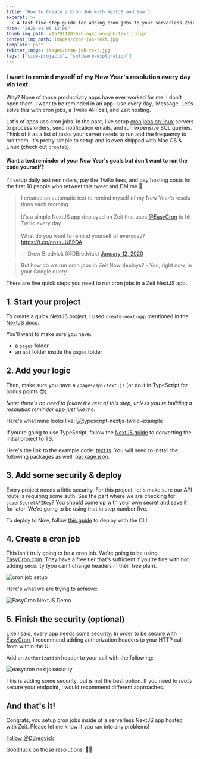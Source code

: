 ```yaml
---
title: "How to Create a Cron Job with NextJS and Now "
excerpt: >-
  ⚡️ A fast five step guide for adding cron jobs to your serverless Zeit application.
date: "2020-01-05 12:00"
thumb_img_path: v1579111016/blog/cron-job-text_jpqipf
content_img_path: images/cron-job-text.jpg
template: post
twitter_image: images/cron-job-text.jpg
tags: ["side-projects", "software-exploration"]
---
```


### I want to remind myself of my New Year's resolution every day via text.

Why? None of those productivity apps have ever worked for me. I don't open them. I want to be reminded in an app I use every day, iMessage. Let's solve this with cron jobs, a Twilio API call, and Zeit hosting.

Lot's of apps use cron jobs. In the past, I've setup [cron jobs on linux](https://opensource.com/article/17/11/how-use-cron-linux) servers to process orders, send notification emails, and run expensive SQL queries. Think of it as a list of tasks your server needs to run and the frequency to run them. It's pretty simple to setup and is even shipped with Mac OS & Linux (check out `crontab`).

#### Want a text reminder of your New Year's goals but don't want to run the code yourself?

I'll setup daily text reminders, pay the Twilio fees, and pay hosting costs for the first 10 people who retweet this tweet and DM me 🙂

<blockquote class="twitter-tweet"><p lang="en" dir="ltr">I created an automatic text to remind myself of my New Year&#39;s resolutions each morning.<br><br>It&#39;s a simple NextJS app deployed on Zeit that uses <a href="https://twitter.com/EasyCron?ref_src=twsrc%5Etfw">@EasyCron</a> to hit Twilio every day. <br><br>What do you want to remind yourself of everyday?<a href="https://t.co/enzxJU89DA">https://t.co/enzxJU89DA</a></p>&mdash; Drew Bredvick (@DBredvick) <a href="https://twitter.com/DBredvick/status/1216176087207682056?ref_src=twsrc%5Etfw">January 12, 2020</a></blockquote>

> But how do we run cron jobs in Zeit Now deploys? - You, right now, in your Google query

There are five quick steps you need to run cron jobs in a Zeit NextJS app.

## 1. Start your project

To create a quick NextJS project, I used `create-next-app` mentioned in the [NextJS docs](https://github.com/zeit/next.js#quick-start).

You'll want to make sure you have:

- a `pages` folder
- an `api` folder inside the `pages` folder

## 2. Add your logic

Then, make sure you have a `/pages/api/text.js` (or do it in TypeScript for bonus points 😎).

_Note: there's no need to follow the rest of this step, unless you're building a resolution reminder app just like me._

Here's what mine looks like:
![typescript-nextjs-twilio-example](/images/twilio-typescript-nextjs-example.png)

If you're going to use TypeScript, follow the [NextJS guide](https://nextjs.org/blog/next-9#built-in-zero-config-typescript-support) to converting the initial project to TS.

Here's the link to the example code: [text.ts](https://gist.github.com/dbredvick/602e398b61ac960e326fdd45dab67f3d). You will need to install the following packages as well: [package.json](https://gist.github.com/dbredvick/f2beb92070789b662849b8dc82092c21).

## 3. Add some security & deploy

Every project needs a little security. For this project, let's make sure our API route is requiring some auth. See the part where we are checking for `superSecretAPIKey`? You should come up with your own secret and save it for later. We're going to be using that in step number five.

To deploy to Now, follow [this guide](https://zeit.co/docs#installing-now-cli) to deploy with the CLI.

## 4. Create a cron job

This isn't truly going to be a cron job. We're going to be using [EasyCron.com](https://easycron.com?ref=156527). They have a free tier that's sufficient if you're fine with not adding security (you can't change headers in their free plan).

![cron job setup](/images/easycron-create.png)

Here's what we are trying to achieve:

![EasyCron NextJS Demo](/images/EasyCron-demo.png)

## 5. Finish the security (optional)

Like I said, every app needs some security. In order to be secure with [EasyCron](https://easycron.com?ref=156527), I recommend adding authorization headers to your HTTP call from within the UI.

Add an `Authorization` header to your call with the following:

![easycron nextjs security](/images/easycron-security.png)

This is adding some security, but is not the best option. If you need to _really_ secure your endpoint, I would recommend different approaches.

## And that's it!

Congrats, you setup cron jobs inside of a serverless NextJS app hosted with Zeit. Please let me know if you ran into any problems!

<a href="https://twitter.com/DBredvick?ref_src=twsrc%5Etfw" class="twitter-follow-button" data-show-count="true">Follow @DBredvick</a>

Good luck on those resolutions  💪💯
